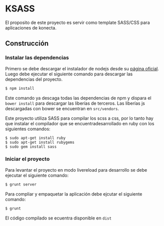 # KSASS
El proposito de este proyecto es servir como template SASS/CSS para aplicaciones de konecta.

## Construcción
### Instalar las dependencias
Primero se debe descargar el instalador de nodejs desde su [página oficial](http://nodejs.org/download/).
Luego debe ejecutar el siguiente comando para descargar las dependencias del proyecto.

```sh
$ npm install
```

Este comando ya descaga todas las dependencias de npm y dispara el `bower install`
para descargar las liberías de terceros. Las liberías js descargadas con bower se
encuentran en `src/vendors`.

Este proyecto utiliza SASS para compilar los scss a css, por lo tanto hay que instalar el compilador que se encuentradesarrollado en ruby con los siguientes comandos:

```
$ sudo apt-get install ruby
$ sudo apt-get install rubygems
$ sudo gem install sass
```

### Iniciar el proyecto
Para levantar el proyecto en modo livereload para desarrollo se debe ejecutar el siguiente comando:

```sh
$ grunt server
```

Para compliar y empaquetar la aplicación debe ejcutar el siguiente comando:

```sh
$ grunt
```

El código compilado se ecuentra disponible en `dist`
